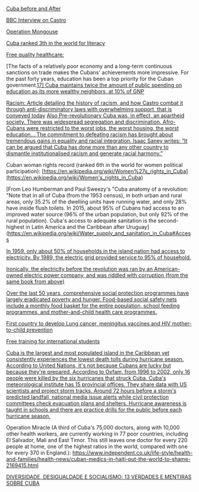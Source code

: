 [Cuba before and After](https://www.youtube.com/watch?v=YIqm075vC1A)

[BBC Interview on Castro](https://www.youtube.com/watch?v=WApT5wYHSCg)

[Operation Mongouse](https://www.marxists.org/history/cuba/subject/cia/mongoose/c-project.htm)

[Cuba ranked 3th in the world for literacy](http://world.bymap.org/LiteracyRates.html)

[Free quality healthcare:](https://en.wikipedia.org/wiki/Healthcare_in_Cuba)

[The facts of a relatively poor economy and a long-term continuous sanctions on trade makes the Cubans' achievements more impressive. For the past forty years, education has been a top priority for the Cuban government.[17\] Cuba maintains twice the amount of public spending on education as its more wealthy neighbors, at 10% of GNP](https://en.wikipedia.org/wiki/Education_in_Cuba#Level_of_achievement)

[Racism: Article detailing the history of racism, and how Castro combat it through anti-discriminatory laws with overwhelming support, that is conveyed today](http://www.afrocubaweb.com/News/whyblackcubans.htm) [Also Pre-revolutionary Cuba was, in effect, an apartheid society. There was widespread segregation and discrimination. Afro-Cubans were restricted to the worst jobs, the worst housing, the worst education… The commitment to defeating racism has brought about tremendous gains in equality and racial integration. Isaac Saney writes: “It can be argued that Cuba has done more than any other country to dismantle institutionalised racism and generate racial harmony.”](https://prolecenter.wordpress.com/2013/07/26/20-reasons-to-support-cuba/)

Cuban woman rights record (ranked 6th in the world for women political participation): [https://en.wikipedia.org/wiki/Women%27s_rights_in_Cuba](https://en.wikipedia.org/wiki/Women's_rights_in_Cuba)

[From Leo Humberman and Paul Sweezy's "Cuba anatomy of a revolution: "Note that in all of Cuba (from the 1953 census), in both urban and rural areas, only 35.2% of the dwelling units have running water, and only 28% have inside flush toilets. In 2015, about 95% of Cubans had access to an improved water source (96% of the urban population, but only 92% of the rural population). Cuba's access to adequate sanitation is the second-highest in Latin America and the Caribbean after Uruguay](https://en.wikipedia.org/wiki/Water_supply_and_sanitation_in_Cuba#Access

[In 1959, only about 50% of households in the island nation had access to electricity. By 1989, the electric grid provided service to 95% of household.](https://www.edf.org/sites/default/files/cuban-electric-grid.pdf)

[Ironically, the electricity before the revolution was ran by an American-owned electric power company, and was riddled with corruption (from the same book from above)](https://i.imgur.com/KG08tKh.png)

[Over the last 50 years, comprehensive social protection programmes have largely eradicated poverty and hunger. Food-based social safety nets include a monthly food basket for the entire population, school feeding programmes, and mother-and-child health care programmes.](http://www1.wfp.org/countries/cuba)

[First country to develop Lung cancer, meningitus vaccines and HIV mother-to-child prevention](https://elpais.com/elpais/2017/02/10/inenglish/1486729823_171276.html)

[Free training for international students](https://www.wired.com/2016/03/students-ditching-america-medical-school-cuba/)

[Cuba is the largest and most populated island in the Caribbean yet consistently experiences the lowest death tolls during hurricane season. According to United Nations, it's not because Cubans are lucky but because they're prepared. According to Oxfam, from 1996 to 2002, only 16 people were killed by the six hurricanes that struck Cuba. Cuba's meteorological institute has 15 provincial offices. They share data with US scientists and project storm tracks. Around 72 hours before a storm's predicted landfall, national media issue alerts while civil protection committees check evacuation plans and shelters. Hurricane awareness is taught in schools and there are practice drills for the public before each hurricane season.](https://en.wikipedia.org/wiki/Cuba_emergency_response_system)

Operation Miracle (A third of Cuba's 75,000 doctors, along with 10,000 other health workers, are currently working in 77 poor countries, including El Salvador, Mali and East Timor. This still leaves one doctor for every 220 people at home, one of the highest ratios in the world, compared with one for every 370 in England.): https://www.independent.co.uk/life-style/health-and-families/health-news/cuban-medics-in-haiti-put-the-world-to-shame-2169415.html

[DIVERSIDADE, DESIGUALDADE E SOCIALISMO: 13 VERDADES E MENTIRAS SOBRE CUBA](https://aventurasnahistoria.uol.com.br/noticias/almanaque/historia-verdades-e-mentiras-sobre-cuba.phtml)